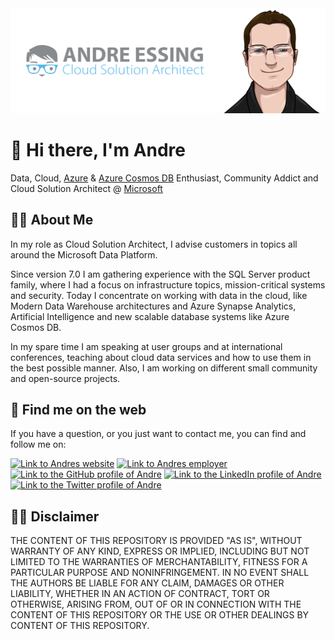 <img src="https://raw.githubusercontent.com/aessing/aessing/main/images/banner.png" alt="Banner that says Andre Essing - Cloud Solution Architect, alongside a cartoon illustration of Andre">

# :wave: Hi there, I'm Andre

Data, Cloud, [Azure](https://azure.microsoft.com/) & [Azure Cosmos DB](https://azure.microsoft.com/services/cosmos-db/) Enthusiast, Community Addict and Cloud Solution Architect @ [Microsoft](https://www.microsoft.com/)

## :superhero_man: About Me

In my role as Cloud Solution Architect, I advise customers in topics all around the Microsoft Data Platform.

Since version 7.0 I am gathering experience with the SQL Server product family, where I had a focus on infrastructure topics, mission-critical systems and security. Today I concentrate on working with data in the cloud, like Modern Data Warehouse architectures and Azure Synapse Analytics, Artificial Intelligence and new scalable database systems like Azure Cosmos DB.

In my spare time I am speaking at user groups and at international conferences, teaching about cloud data services and how to use them in the best possible manner. Also, I am working on different small community and open-source projects.

## :compass: Find me on the web

If you have a question, or you just want to contact me, you can find and follow me on:

[<img alt="Link to Andres website" src="https://img.shields.io/static/v1?label=My%20website&message=Visit%20me&labelColor=56B7E6&logoColor=ffffff&style=for-the-badge&logo=microsoft-edge" />](https://www.andre-essing.de)
[<img alt="Link to Andres employer" src="https://img.shields.io/static/v1?label=Microsoft&message=Visit%20us&labelColor=666666&logoColor=ffffff&style=for-the-badge&logo=microsoft" />](https://www.microsoft.com/)<br />
[<img alt="Link to the GitHub profile of Andre" src="https://img.shields.io/static/v1?label=GitHub&message=Follow%20me&labelColor=181717&logoColor=ffffff&style=for-the-badge&logo=GitHub" />](https://github.com/aessing) 
[<img alt="Link to the LinkedIn profile of Andre" src="https://img.shields.io/static/v1?label=LinkedIn&message=Follow%20me&labelColor=0077B5&logoColor=ffffff&style=for-the-badge&logo=linkedin" />](https://www.linkedin.com/in/aessing/)
[<img alt="Link to the Twitter profile of Andre" src="https://img.shields.io/static/v1?label=Twitter&message=Follow%20me&labelColor=1DA1F2&logoColor=ffffff&style=for-the-badge&logo=twitter" />](https://twitter.com/aessing)<br />

## :man_judge: Disclaimer

THE CONTENT OF THIS REPOSITORY IS PROVIDED "AS IS", WITHOUT WARRANTY OF ANY KIND, EXPRESS OR IMPLIED, INCLUDING BUT NOT LIMITED TO THE WARRANTIES OF MERCHANTABILITY, FITNESS FOR A PARTICULAR PURPOSE AND NONINFRINGEMENT. IN NO EVENT SHALL THE AUTHORS BE LIABLE FOR ANY CLAIM, DAMAGES OR OTHER LIABILITY, WHETHER IN AN ACTION OF CONTRACT, TORT OR OTHERWISE, ARISING FROM, OUT OF OR IN CONNECTION WITH THE CONTENT OF THIS REPOSITORY OR THE USE OR OTHER DEALINGS BY CONTENT OF THIS REPOSITORY.